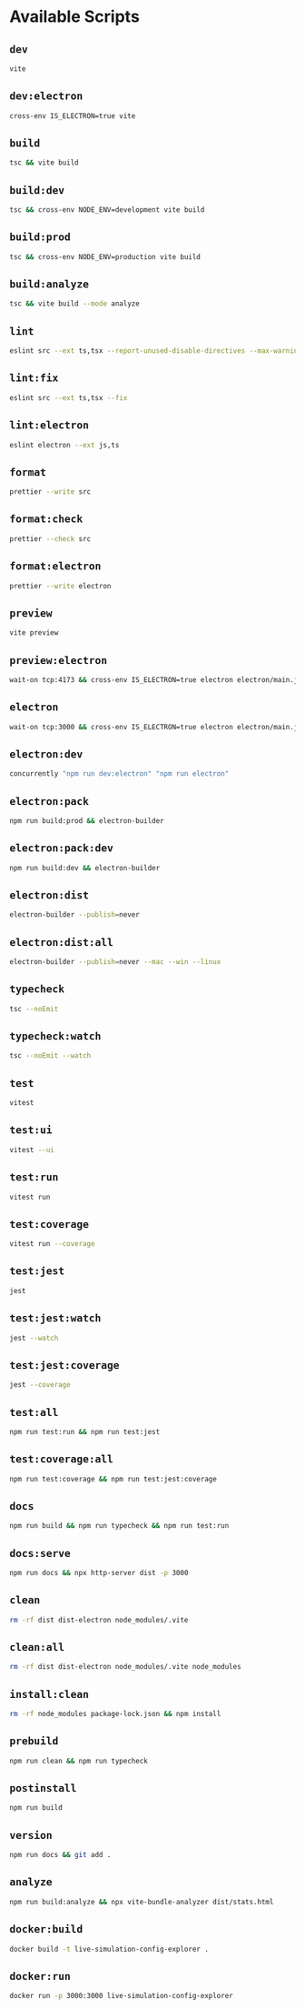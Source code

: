 # Available Scripts

## `dev`
```bash
vite
```

## `dev:electron`
```bash
cross-env IS_ELECTRON=true vite
```

## `build`
```bash
tsc && vite build
```

## `build:dev`
```bash
tsc && cross-env NODE_ENV=development vite build
```

## `build:prod`
```bash
tsc && cross-env NODE_ENV=production vite build
```

## `build:analyze`
```bash
tsc && vite build --mode analyze
```

## `lint`
```bash
eslint src --ext ts,tsx --report-unused-disable-directives --max-warnings 0
```

## `lint:fix`
```bash
eslint src --ext ts,tsx --fix
```

## `lint:electron`
```bash
eslint electron --ext js,ts
```

## `format`
```bash
prettier --write src
```

## `format:check`
```bash
prettier --check src
```

## `format:electron`
```bash
prettier --write electron
```

## `preview`
```bash
vite preview
```

## `preview:electron`
```bash
wait-on tcp:4173 && cross-env IS_ELECTRON=true electron electron/main.js
```

## `electron`
```bash
wait-on tcp:3000 && cross-env IS_ELECTRON=true electron electron/main.js
```

## `electron:dev`
```bash
concurrently "npm run dev:electron" "npm run electron"
```

## `electron:pack`
```bash
npm run build:prod && electron-builder
```

## `electron:pack:dev`
```bash
npm run build:dev && electron-builder
```

## `electron:dist`
```bash
electron-builder --publish=never
```

## `electron:dist:all`
```bash
electron-builder --publish=never --mac --win --linux
```

## `typecheck`
```bash
tsc --noEmit
```

## `typecheck:watch`
```bash
tsc --noEmit --watch
```

## `test`
```bash
vitest
```

## `test:ui`
```bash
vitest --ui
```

## `test:run`
```bash
vitest run
```

## `test:coverage`
```bash
vitest run --coverage
```

## `test:jest`
```bash
jest
```

## `test:jest:watch`
```bash
jest --watch
```

## `test:jest:coverage`
```bash
jest --coverage
```

## `test:all`
```bash
npm run test:run && npm run test:jest
```

## `test:coverage:all`
```bash
npm run test:coverage && npm run test:jest:coverage
```

## `docs`
```bash
npm run build && npm run typecheck && npm run test:run
```

## `docs:serve`
```bash
npm run docs && npx http-server dist -p 3000
```

## `clean`
```bash
rm -rf dist dist-electron node_modules/.vite
```

## `clean:all`
```bash
rm -rf dist dist-electron node_modules/.vite node_modules
```

## `install:clean`
```bash
rm -rf node_modules package-lock.json && npm install
```

## `prebuild`
```bash
npm run clean && npm run typecheck
```

## `postinstall`
```bash
npm run build
```

## `version`
```bash
npm run docs && git add .
```

## `analyze`
```bash
npm run build:analyze && npx vite-bundle-analyzer dist/stats.html
```

## `docker:build`
```bash
docker build -t live-simulation-config-explorer .
```

## `docker:run`
```bash
docker run -p 3000:3000 live-simulation-config-explorer
```

